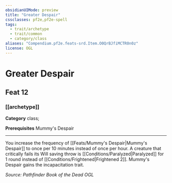 ```yaml
---
obsidianUIMode: preview
title: "Greater Despair"
cssclasses: pf2e,pf2e-spell
tags:
  - trait/archetype
  - trait/common
  - category/class
aliases: "Compendium.pf2e.feats-srd.Item.O0QrBJfiMCTR0n0z"
license: OGL
---
```

# Greater Despair
## Feat 12
### [[archetype]]

**Category** class; 



**Prerequisites** Mummy's Despair
* * *
You increase the frequency of [[Feats/Mummy's Despair|Mummy's Despair]] to once per 10 minutes instead of once per hour. A creature that critically fails its Will saving throw is [[Conditions/Paralyzed|Paralyzed]] for 1 round instead of [[Conditions/Frightened|Frightened 2]]. Mummy's Despair gains the incapacitation trait.

*Source: Pathfinder Book of the Dead*
*OGL*